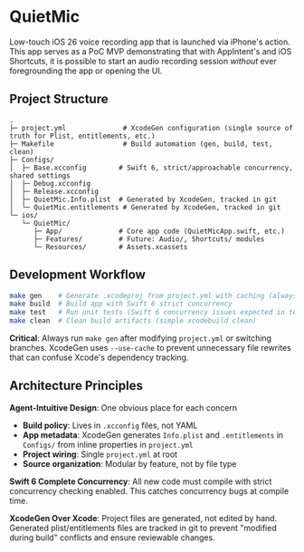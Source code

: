 # QuietMic

Low-touch iOS 26 voice recording app that is launched via iPhone's action. This app serves as a PoC MVP demonstrating that with AppIntent's and iOS Shortcuts, it is possible to start an audio recording session *without* ever foregrounding the app or opening the UI.

## Project Structure

```
.
├─ project.yml              # XcodeGen configuration (single source of truth for Plist, entitlements, etc.)
├─ Makefile                 # Build automation (gen, build, test, clean)
├─ Configs/
│  ├─ Base.xcconfig        # Swift 6, strict/approachable concurrency, shared settings
│  ├─ Debug.xcconfig
│  ├─ Release.xcconfig
│  ├─ QuietMic.Info.plist  # Generated by XcodeGen, tracked in git
│  └─ QuietMic.entitlements # Generated by XcodeGen, tracked in git
└─ ios/
   └─ QuietMic/
      ├─ App/              # Core app code (QuietMicApp.swift, etc.)
      ├─ Features/         # Future: Audio/, Shortcuts/ modules
      └─ Resources/        # Assets.xcassets
```

## Development Workflow

```bash
make gen    # Generate .xcodeproj from project.yml with caching (always run first)
make build  # Build app with Swift 6 strict concurrency
make test   # Run unit tests (Swift 6 concurrency issues expected in test targets)
make clean  # Clean build artifacts (simple xcodebuild clean)
```

**Critical**: Always run `make gen` after modifying `project.yml` or switching branches. XcodeGen uses `--use-cache` to prevent unnecessary file rewrites that can confuse Xcode's dependency tracking.

## Architecture Principles

**Agent-Intuitive Design**: One obvious place for each concern
- **Build policy**: Lives in `.xcconfig` files, not YAML
- **App metadata**: XcodeGen generates `Info.plist` and `.entitlements` in `Configs/` from inline properties in `project.yml`
- **Project wiring**: Single `project.yml` at root
- **Source organization**: Modular by feature, not by file type

**Swift 6 Complete Concurrency**: All new code must compile with strict concurrency checking enabled. This catches concurrency bugs at compile time.

**XcodeGen Over Xcode**: Project files are generated, not edited by hand. Generated plist/entitlements files are tracked in git to prevent "modified during build" conflicts and ensure reviewable changes.
